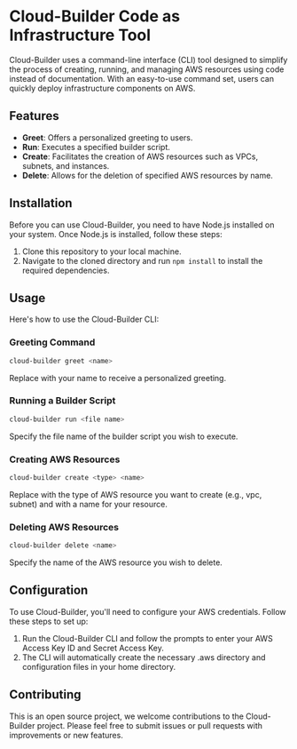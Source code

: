 # Cloud-Builder Code as Infrastructure Tool

Cloud-Builder uses a command-line interface (CLI) tool designed to simplify the process of creating, running, and managing AWS resources using code instead of documentation. With an easy-to-use command set, users can quickly deploy infrastructure components on AWS.

## Features

- **Greet**: Offers a personalized greeting to users.
- **Run**: Executes a specified builder script.
- **Create**: Facilitates the creation of AWS resources such as VPCs, subnets, and instances.
- **Delete**: Allows for the deletion of specified AWS resources by name.

## Installation

Before you can use Cloud-Builder, you need to have Node.js installed on your system. Once Node.js is installed, follow these steps:

1. Clone this repository to your local machine.
2. Navigate to the cloned directory and run `npm install` to install the required dependencies.

## Usage

Here's how to use the Cloud-Builder CLI:

### Greeting Command

```bash
cloud-builder greet <name>
```

Replace <name> with your name to receive a personalized greeting.

### Running a Builder Script

```bash
cloud-builder run <file name>
```

Specify the file name of the builder script you wish to execute.

### Creating AWS Resources

```bash
cloud-builder create <type> <name>
```

Replace <type> with the type of AWS resource you want to create (e.g., vpc, subnet) and <name> with a name for your resource.

### Deleting AWS Resources

```bash
cloud-builder delete <name>
```

Specify the name of the AWS resource you wish to delete.

## Configuration

To use Cloud-Builder, you'll need to configure your AWS credentials. Follow these steps to set up:

1. Run the Cloud-Builder CLI and follow the prompts to enter your AWS Access Key ID and Secret Access Key.
2. The CLI will automatically create the necessary .aws directory and configuration files in your home directory.

## Contributing

This is an open source project, we welcome contributions to the Cloud-Builder project. Please feel free to submit issues or pull requests with improvements or new features.
